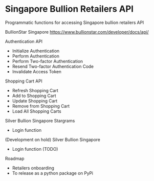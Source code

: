   # Singapore Bullion Retailers API

Programmatic functions for accessing Singapore bullion retailers API


BullionStar Singapore https://www.bullionstar.com/developer/docs/api/

Authentication API
- Initialize Authentication
- Perform Authentication
- Perform Two-factor Authentication
- Resend Two-factor Authentication Code
- Invalidate Access Token

Shopping Cart API
- Refresh Shopping Cart
- Add to Shopping Cart
- Update Shopping Cart
- Remove from Shopping Cart
- Load All Shopping Carts


Silver Bullion Singapore Stargrams
- Login function


(Development on hold)
Silver Bullion Singapore
- Login function (TODO)



Roadmap
- Retailers onboarding
- To release as a python package on PyPi
